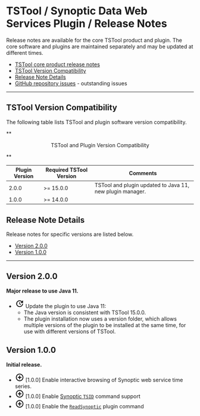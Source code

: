 # TSTool / Synoptic Data Web Services Plugin / Release Notes #

Release notes are available for the core TSTool product and plugin.
The core software and plugins are maintained separately and may be updated at different times.

*   [TSTool core product release notes](http://opencdss.state.co.us/tstool/latest/doc-user/appendix-release-notes/release-notes/)
*   [TSTool Version Compatibility](#tstool-version-compatibility)
*   [Release Note Details](#release-note-details)
*   [GitHub repository issues](https://github.com/OpenWaterFoundation/owf-tstool-synoptic-plugin/issues) - outstanding issues

----

## TSTool Version Compatibility ##

The following table lists TSTool and plugin software version compatibility.

**<p style="text-align: center;">
TSTool and Plugin Version Compatibility
</p>**

| **Plugin Version** | **Required TSTool Version** | **Comments** |
| -- | -- | -- |
| 2.0.0 | >=  15.0.0 | TSTool and plugin updated to Java 11, new plugin manager. |
| 1.0.0 | >= 14.0.0 | |

## Release Note Details ##

Release notes for specific versions are listed below.

*   [Version 2.0.0](#version-200)
*   [Version 1.0.0](#version-100)

----------

## Version 2.0.0 ##

**Major release to use Java 11.**

*   ![change](change.png) Update the plugin to use Java 11:
    +   The Java version is consistent with TSTool 15.0.0.
    *   The plugin installation now uses a version folder,
        which allows multiple versions of the plugin to be installed at the same time,
        for use with different versions of TSTool.

## Version 1.0.0 ##

**Initial release.**

*   ![new](new.png) [1.0.0] Enable interactive browsing of Synoptic web service time series.
*   ![new](new.png) [1.0.0] Enable [Synoptic `TSID`](../command-ref/TSID/TSID.md) command support
*   ![new](new.png) [1.0.0] Enable the [`ReadSynoptic`](../command-ref/ReadSynoptic/ReadSynoptic.md) plugin command
